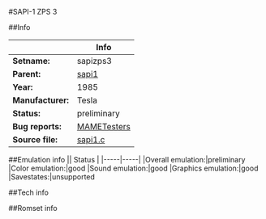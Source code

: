 #SAPI-1 ZPS 3

##Info

||Info|
|-----|-----|
|**Setname:**|sapizps3
|**Parent:**|[sapi1](sapi1.md)
|**Year:**|1985
|**Manufacturer:**|Tesla
|**Status:**|preliminary
|**Bug reports:**|[MAMETesters](http://mametesters.org/view_all_set.php?type=1&temporary=y&search=sapi1.c)
|**Source file:**|[sapi1.c](https://github.com/mamedev/mame/blob/master/src/mess/drivers/sapi1.c)

##Emulation info
|| Status |
|-----|-----|
|Overall emulation:|preliminary
|Color emulation:|good
|Sound emulation:|good
|Graphics emulation:|good
|Savestates:|unsupported

##Tech info

##Romset info

<!--- START OF EDITED COMMENT DO NOT TOUCH TEXT ABOVE-->
